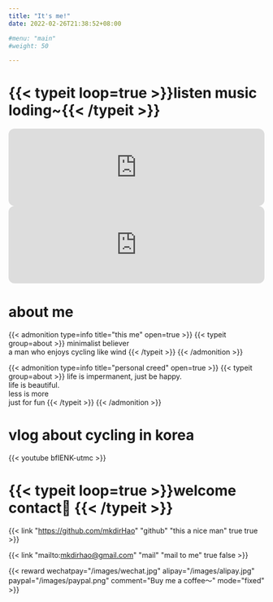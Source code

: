```yaml
---
title: "It's me!"
date: 2022-02-26T21:38:52+08:00

#menu: "main"
#weight: 50

---
```


# {{< typeit loop=true >}}listen music loding~{{< /typeit >}}
<!-- take me to your heart -->
<iframe style="border-radius:12px" src="https://open.spotify.com/embed/track/7rdtBpPpe4knfd7aD98h9X?utm_source=generator" width="100%" height="152" frameBorder="0" allowfullscreen="" allow="autoplay; clipboard-write; encrypted-media; fullscreen; picture-in-picture" loading="lazy"></iframe>
<!-- 天空之城 李志 -->
<iframe style="border-radius:12px" src="https://open.spotify.com/embed/track/0sr9wJ9gQTla0XPQjyuDuw?utm_source=generator" width="100%" height="152" frameBorder="0" allowfullscreen="" allow="autoplay; clipboard-write; encrypted-media; fullscreen; picture-in-picture" loading="lazy"></iframe>

# about me
{{< admonition type=info title="this me" open=true >}}
{{< typeit group=about >}}
minimalist believer<br>
a man who enjoys cycling like wind
{{< /typeit >}}
{{< /admonition >}}

{{< admonition type=info title="personal creed" open=true >}}
{{< typeit group=about >}}
life is impermanent, just be happy.<br>
life is beautiful.<br>
less is more <br>
just for fun
{{< /typeit >}}
{{< /admonition >}}

# vlog about cycling in korea
{{< youtube bfIENK-utmc >}}

# {{< typeit loop=true >}}welcome contact👋  {{< /typeit >}}
 {{< link "https://github.com/mkdirHao" "github" "this a nice man" true true >}}

 
{{< link "mailto:mkdirhao@gmail.com" "mail" "mail to me" true false >}}

{{< reward wechatpay="/images/wechat.jpg" alipay="/images/alipay.jpg" paypal="/images/paypal.png" comment="Buy me a coffee～" mode="fixed" >}}





